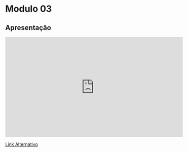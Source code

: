 # Modulo 03

## Apresentação

<iframe width="560" height="315" src="https://www.youtube.com/embed/3DVnY45xdWw?si=GAFOTwUT4pnubfw6" title="Apresentação 03" frameborder="0" allow="accelerometer; autoplay; clipboard-write; encrypted-media; gyroscope; picture-in-picture; web-share" referrerpolicy="strict-origin-when-cross-origin" allowfullscreen></iframe>


[Link Alternativo](https://unbbr.sharepoint.com/:v:/s/OGrupo5-Bancos1/EUcSlcxXD55Dlwlbj2itV60Bc3f22v7xnhTluSyyy61RnQ?e=Au5j56&nav=eyJyZWZlcnJhbEluZm8iOnsicmVmZXJyYWxBcHAiOiJTdHJlYW1XZWJBcHAiLCJyZWZlcnJhbFZpZXciOiJTaGFyZURpYWxvZy1MaW5rIiwicmVmZXJyYWxBcHBQbGF0Zm9ybSI6IldlYiIsInJlZmVycmFsTW9kZSI6InZpZXcifX0%3D)
